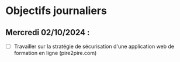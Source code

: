 # Objectifs journaliers

## Mercredi 02/10/2024 :

- [ ] Travailler sur la stratégie de sécurisation d'une application web de formation en ligne (pire2pire.com)

